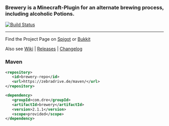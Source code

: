 ### Brewery is a Minecraft-Plugin for an alternate brewing process, including alcoholic Potions.  

[![Build Status](https://travis-ci.org/DieReicheErethons/Brewery.png?branch=master)](https://travis-ci.org/DieReicheErethons/Brewery)  

***

Find the Project Page on [Spigot](https://www.spigotmc.org/resources/brewery.3082/) or [Bukkit](https://dev.bukkit.org/projects/brewery)

Also see  [Wiki](https://github.com/DieReicheErethons/Brewery/wiki) | [Releases](https://github.com/DieReicheErethons/Brewery/releases) | [Changelog](https://github.com/DieReicheErethons/Brewery/wiki/changelog)


### Maven

```XML
<repository>
   <id>brewery-repo</id>
   <url>https://zebradrive.de/maven/</url>
</repository>

<dependency>
   <groupId>com.dre</groupId>
   <artifactId>brewery</artifactId>
   <version>2.1.1</version>
   <scope>provided</scope>
</dependency>
```
